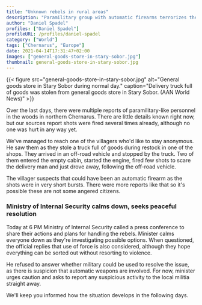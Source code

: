 ```yaml
---
title: "Unknown rebels in rural areas"
description: "Paramilitary group with automatic firearms terrorizes the villagers in northern Chernarus."
author: "Daniel Spadel"
profiles: ["Daniel Spadel"]
profileURL: /profiles/daniel-spadel
category: ["World"]
tags: ["Chernarus", "Europe"]
date: 2021-04-14T17:31:47+02:00
images: ["general-goods-store-in-stary-sobor.jpg"]
thumbnail: general-goods-store-in-stary-sobor.jpg
---
```


{{< figure src="general-goods-store-in-stary-sobor.jpg" alt="General goods store in Stary Sobor during normal day." caption="Delivery truck full of goods was stolen from general goods store in Stary Sobor. (AAN World News)" >}}

Over the last days, there were multiple reports of paramilitary-like personnel in the woods in northern Chernarus. There are little details known right now, but our sources report shots were fired several times already, although no one was hurt in any way yet.

We've managed to reach one of the villagers who'd like to stay anonymous. He saw them as they stole a truck full of goods during restock in one of the shops. They arrived in an off-road vehicle and stopped by the truck. Two of them entered the empty cabin, started the engine, fired few shots to scare the delivery man and just drove away, following the off-road vehicle.

The villager suspects that could have been an automatic firearm as the shots were in very short bursts. There were more reports like that so it's possible these are not some angered citizens.

### Ministry of Internal Security calms down, seeks peaceful resolution

Today at 6 PM Ministry of Internal Security called a press conference to share their actions and plans for handling the rebels. Minister calms everyone down as they're investigating possible options. When questioned, the official replies that use of force is also considered, although they hope everything can be sorted out without resorting to violence.

He refused to answer whether military could be used to resolve the issue, as there is suspicion that automatic weapons are involved. For now, minister urges caution and asks to report any suspicious activity to the local militia straight away.

We'll keep you informed how the situation develops in the following days.
